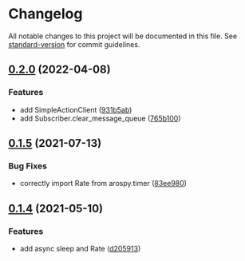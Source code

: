 # Changelog

All notable changes to this project will be documented in this file. See [standard-version](https://github.com/conventional-changelog/standard-version) for commit guidelines.

## [0.2.0](https://github.com/Hugal31/arospy/compare/v0.1.5...v0.2.0) (2022-04-08)


### Features

* add SimpleActionClient ([931b5ab](https://github.com/Hugal31/arospy/commit/931b5abeaaab50608039debfa10b715d2c245aa3))
* add Subscriber.clear_message_queue ([765b100](https://github.com/Hugal31/arospy/commit/765b100afd38e7a527471ca5ee9624a9a758cb2a))

## [0.1.5](https://github.com/Hugal31/arospy/compare/v0.1.4...v0.1.5) (2021-07-13)


### Bug Fixes

* correctly import Rate from arospy.timer ([83ee980](https://github.com/Hugal31/arospy/commit/83ee980fb34ebb7df94ae4b1ac386bc9010ae003))

## [0.1.4](https://github.com/Hugal31/arospy/compare/v0.1.3...v0.1.4) (2021-05-10)

### Features

* add async sleep and Rate ([d205913](https://github.com/Hugal31/arospy/commit/d205913748904c8620a0c34a9e83d5300f3239c6))
